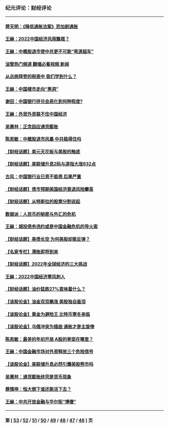 ### 纪元评论：财经评论
---
#### [蒋天明：《降低通胀法案》恐加剧通胀](../../pages/nsc1026/n13806996.md?10250330) 
#### [王赫：2022中国经济风雨飘摇？](../../pages/nsc1026/n13803207.md?10250330) 
#### [王赫：中概股退市使中共更不可能“弯道超车”](../../pages/nsc1026/n13802858.md?10250330) 
#### [油管热门频道 翻墙必看视频 新闻](ok?10250330)
#### [从总统拜登的税表中 我们学到什么？](../../pages/nsc1026/n13773081.md?10250330) 
#### [王赫：中国楼市走向“黑洞”](../../pages/nsc1026/n13770647.md?10250330) 
#### [谢田：中国银行挤兑会恶化到何种程度?](../../pages/nsc1026/n13766965.md?10250330) 
#### [王赫：外贸外资稳不住中国经济](../../pages/nsc1026/n13753933.md?10250330) 
#### [吴惠林：正念因应通货膨胀](../../pages/nsc1026/n13750350.md?10250330) 
#### [陈思敏：中概股退市风暴 中共稳得住吗](../../pages/nsc1026/n13738978.md?10250330) 
#### [【财经话题】美元天花板与美股的触底](../../pages/nsc1026/n13736495.md?10250330) 
#### [【财经话题】美联储升息2码与道指大涨932点](../../pages/nsc1026/n13727377.md?10250330) 
#### [古风：中国银行业已资不抵债 后果严重](../../pages/nsc1026/n13726111.md?10250330) 
#### [【财经话题】债市预期美国经济衰退风险攀高](../../pages/nsc1026/n13698043.md?10250330) 
#### [【财经话题】从特斯拉的股票分割说起](../../pages/nsc1026/n13679733.md?10250330) 
#### [数据派：人民币的秘密与外汇的危机](../../pages/nsc1026/n13667092.md?10250330) 
#### [王赫：城投债务违约或是中国金融危机的导火索](../../pages/nsc1026/n13665322.md?10250330) 
#### [【财经话题】美债长空 为何美股却能反弹？](../../pages/nsc1026/n13665895.md?10250330) 
#### [【名家专栏】滞胀即将到来](../../pages/nsc1026/n13658171.md?10250330) 
#### [【财经话题】2022年全球经济的三大挑战](../../pages/nsc1026/n13654423.md?10250330) 
#### [王赫：2022中国经济寒风刺人](../../pages/nsc1026/n13651403.md?10250330) 
#### [【财经话题】油价猛跌27%意味着什么？](../../pages/nsc1026/n13648767.md?10250330) 
#### [【谈股论金】油金双双飙涨 美股独自垂泪](../../pages/nsc1026/n13631742.md?10250330) 
#### [【谈股论金】黄金为避险王 比特币寒冬来临](../../pages/nsc1026/n13600406.md?10250330) 
#### [【谈股论金】乌俄冲突为插曲 通胀才是主旋律](../../pages/nsc1026/n13576797.md?10250330) 
#### [陈思敏：最差的年初开局 A股的脊梁在哪里？](../../pages/nsc1026/n13558359.md?10250330) 
#### [王赫：中国金融市场对外资释放三个危险信号](../../pages/nsc1026/n13546389.md?10250330) 
#### [【谈股论金】美联储升息必然引爆美股熊市吗](../../pages/nsc1026/n13519194.md?10250330) 
#### [吴惠林：通货膨胀终究是货币现象](../../pages/nsc1026/n13512979.md?10250330) 
#### [蔡慎坤：恒大倒下谁还能活下去？](../../pages/nsc1026/n13501831.md?10250330) 
#### [王赫：中共开放金融与华尔街“博傻”](../../pages/nsc1026/n13501138.md?10250330) 

---
#### 第 [ [53](./53.md?10250330) / [52](./52.md?10250330) / [51](./51.md?10250330) / [50](./50.md?10250330) / [49](./49.md?10250330) / [48](./48.md?10250330) / [47](./47.md?10250330) / [46](./46.md?10250330) ] 页
